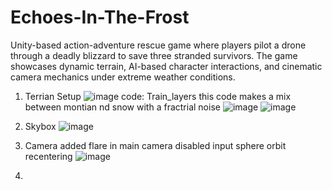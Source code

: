 # Echoes-In-The-Frost
Unity-based action-adventure rescue game where players pilot a drone through a deadly blizzard to save three stranded survivors. The game showcases dynamic terrain, AI-based character interactions, and cinematic camera mechanics under extreme weather conditions.

1. Terrian Setup 
   ![image](https://github.com/user-attachments/assets/e6f9142d-9e96-4af6-a968-227284fd04af)
code: Train_layers
this code makes a mix between montian nd snow with a fractrial noise 
![image](https://github.com/user-attachments/assets/3cd2d94b-a106-4437-94fd-f042d0448a9d)
![image](https://github.com/user-attachments/assets/b7501162-1aac-49b1-b3b6-609f1b16e648)

2. Skybox
   ![image](https://github.com/user-attachments/assets/88a909fb-37e8-45da-b618-ed9d56ebdf9d)

3. Camera
   added flare in main camera
   disabled input
   sphere orbit
   recentering 
   ![image](https://github.com/user-attachments/assets/e6f320e2-5f0d-4467-bf8d-b83df5d16a35)


  4. 
